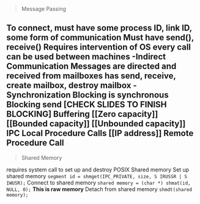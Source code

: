 >Message Passing

To connect, must have some process ID, link ID, some form of communication
Must have send(), receive()
Requires intervention of OS every call
can be used between machines
-Indirect Communication
	Messages are directed and received from mailboxes
		has send, receive, create mailbox, destroy mailbox
-Synchronization
	Blocking is synchronous
		Blocking send
		[CHECK SLIDES TO FINISH BLOCKING]
	Buffering
		[[Zero capacity]]
		[[Bounded capacity]]
		[[Unbounded capacity]]
IPC Local Procedure Calls
[[IP address]]
Remote Procedure Call
-
>Shared Memory

requires system call to set up and destroy
POSIX Shared memory
Set up shared memory
	```segment id = shmget(IPC_PRIVATE, size, S IRUSSR | S IWUSR);```
Connect to shared memory
	`shared memory = (char *) shmat(id, NULL, 0);`
	**This is raw memory**
Detach from shared memory
	`shmdt(shared memory);`